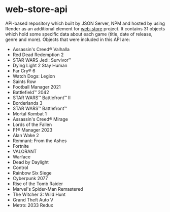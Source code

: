 # web-store-api

API-based repository which built by JSON Server, NPM and hosted by using Render as an additional element for [web-store](https://github.com/artyom285/web-store) project. It contains 31 objects which hold some specific data about each game (title, date of release, genre and more). Objects that were included in this API are: 

* Assassin's Creed® Valhalla
* Red Dead Redemption 2
* STAR WARS Jedi: Survivor™
* Dying Light 2 Stay Human
* Far Cry® 6
* Watch Dogs: Legion
* Saints Row
* Football Manager 2021
* Battlefield™ 2042
* STAR WARS™ Battlefront™ II
* Borderlands 3
* STAR WARS™ Battlefront™
* Mortal Kombat 1
* Assassin's Creed® Mirage
* Lords of the Fallen
* F1® Manager 2023
* Alan Wake 2
* Remnant: From the Ashes
* Fortnite
* VALORANT
* Warface
* Dead by Daylight
* Control
* Rainbow Six Siege
* Cyberpunk 2077
* Rise of the Tomb Raider
* Marvel's Spider-Man Remastered
* The Witcher 3: Wild Hunt
* Grand Theft Auto V
* Metro: 2033 Redux